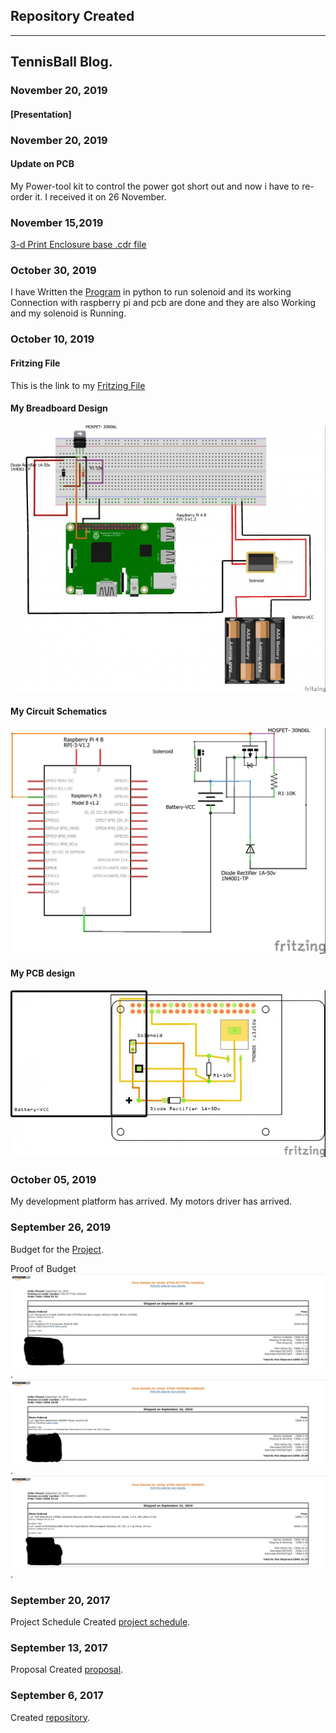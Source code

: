 Repository Created
---

---

TennisBall Blog.
-------------
### November 20, 2019
#### [Presentation]

### November 20, 2019
#### Update on PCB
My Power-tool kit to control the power got short out and now i have to re-order it. I received it on 26 November.

### November 15,2019
[3-d Print Enclosure base .cdr file](https://github.com/Sahil-Sahil/TennisBall/blob/master/Mechanical-3D%2C%20Printing%20Files/Enclosur.cdr)

### October 30, 2019
I have Written the [Program](https://github.com/Sahil-Sahil/TennisBall/blob/master/Firmware-Sensor%2C%20Effector%20Intertface%20Code/solenoidP.py) in python to run solenoid and its working
Connection with raspberry pi and pcb are done and they are also  Working and my solenoid is Running.

### October 10, 2019
#### Fritzing File
This is the link to my [Fritzing File](Electronics-PCB/STennisBall.fzz)

#### My Breadboard Design
![Breadboard Design](Electronics-PCB/STennisBall_bb.jpg)

#### My Circuit Schematics
![Circuit Schematics](https://github.com/Sahil-Sahil/TennisBall/blob/master/Electronics-PCB/STennisBall_schem.jpg)

#### My PCB design
![PCB Design](https://github.com/Sahil-Sahil/TennisBall/blob/master/Electronics-PCB/STennisBall_pcb%20(1).jpg)


### October 05, 2019
My development platform has arrived.
My motors driver has arrived.

### September 26, 2019
Budget for the [Project](https://github.com/Sahil-Sahil/TennisBall/blob/master/Documentation/Budget%20Due(Sahil).pdf).

Proof of Budget
![Image](https://github.com/Sahil-Sahil/TennisBall/blob/master/Images/pi.jpg).
![Image](https://github.com/Sahil-Sahil/TennisBall/blob/master/Images/powercontrol.jpg).
![Image](https://github.com/Sahil-Sahil/TennisBall/blob/master/Images/solenoid.jpg).


### September 20, 2017

Project Schedule Created [project schedule](https://github.com/Sahil-Sahil/TennisBall/blob/master/Documentation/Ghantchart.pdf).  

### September 13, 2017

Proposal Created [proposal](https://github.com/six0four/StudentSenseHat/blob/master/documentation/ProposalContentStudentNameRev02.pdf).

### September 6, 2017

Created [repository](https://github.com/Sahil-Sahil/TennisBall). 
